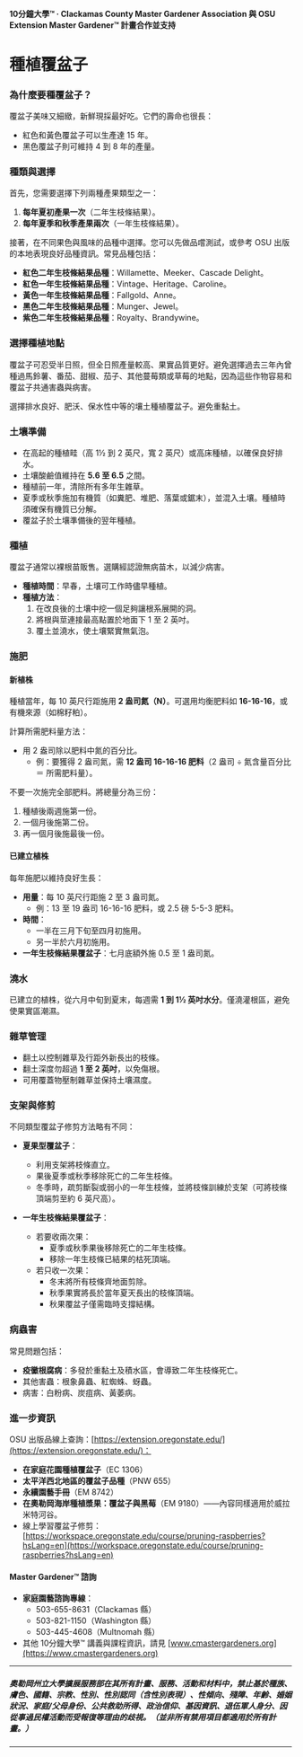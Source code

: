 #### 10分鐘大學™ · Clackamas County Master Gardener Association 與 OSU Extension Master Gardener™ 計畫合作並支持

# 種植覆盆子

### 為什麼要種覆盆子？
覆盆子美味又細緻，新鮮現採最好吃。它們的壽命也很長：
- 紅色和黃色覆盆子可以生產達 15 年。
- 黑色覆盆子則可維持 4 到 8 年的產量。

### 種類與選擇
首先，您需要選擇下列兩種產果類型之一：
1. **每年夏初產果一次**（二年生枝條結果）。
2. **每年夏季和秋季產果兩次**（一年生枝條結果）。

接著，在不同果色與風味的品種中選擇。您可以先做品嚐測試，或參考 OSU 出版的本地表現良好品種資訊。常見品種包括：
- **紅色二年生枝條結果品種**：Willamette、Meeker、Cascade Delight。
- **紅色一年生枝條結果品種**：Vintage、Heritage、Caroline。
- **黃色一年生枝條結果品種**：Fallgold、Anne。
- **黑色二年生枝條結果品種**：Munger、Jewel。
- **紫色二年生枝條結果品種**：Royalty、Brandywine。

### 選擇種植地點
覆盆子可忍受半日照，但全日照產量較高、果實品質更好。避免選擇過去三年內曾種過馬鈴薯、番茄、甜椒、茄子、其他蔓莓類或草莓的地點，因為這些作物容易和覆盆子共通害蟲與病害。

選擇排水良好、肥沃、保水性中等的壤土種植覆盆子。避免重黏土。

### 土壤準備
- 在高起的種植畦（高 1½ 到 2 英尺，寬 2 英尺）或高床種植，以確保良好排水。
- 土壤酸鹼值維持在 **5.6 至 6.5** 之間。
- 種植前一年，清除所有多年生雜草。
- 夏季或秋季施加有機質（如糞肥、堆肥、落葉或鋸末），並混入土壤。種植時須確保有機質已分解。
- 覆盆子於土壤準備後的翌年種植。

### 種植
覆盆子通常以裸根苗販售。選購經認證無病苗木，以減少病害。

- **種植時間**：早春，土壤可工作時儘早種植。
- **種植方法**：
  1. 在改良後的土壤中挖一個足夠讓根系展開的洞。
  2. 將根與莖連接最高點置於地面下 1 至 2 英吋。
  3. 覆土並澆水，使土壤緊實無氣泡。

### 施肥

#### 新植株
種植當年，每 10 英尺行距施用 **2 盎司氮（N）**。可選用均衡肥料如 **16-16-16**，或有機來源（如棉籽粕）。

計算所需肥料量方法：
- 用 2 盎司除以肥料中氮的百分比。
  - 例：要獲得 2 盎司氮，需 **12 盎司 16-16-16 肥料**（2 盎司 ÷ 氮含量百分比 ＝ 所需肥料量）。

不要一次施完全部肥料。將總量分為三份：
1. 種植後兩週施第一份。
2. 一個月後施第二份。
3. 再一個月後施最後一份。

#### 已建立植株
每年施肥以維持良好生長：
- **用量**：每 10 英尺行距施 2 至 3 盎司氮。
  - 例：13 至 19 盎司 16-16-16 肥料，或 2.5 磅 5-5-3 肥料。
- **時間**：
  - 一半在三月下旬至四月初施用。
  - 另一半於六月初施用。
- **一年生枝條結果覆盆子**：七月底額外施 0.5 至 1 盎司氮。

### 澆水
已建立的植株，從六月中旬到夏末，每週需 **1 到 1½ 英吋水分**。僅澆灌根區，避免使果實區潮濕。

### 雜草管理
- 翻土以控制雜草及行距外新長出的枝條。
- 翻土深度勿超過 **1 至 2 英吋**，以免傷根。
- 可用覆蓋物壓制雜草並保持土壤濕度。

### 支架與修剪
不同類型覆盆子修剪方法略有不同：

- **夏果型覆盆子**：
  - 利用支架將枝條直立。
  - 果後夏季或秋季移除死亡的二年生枝條。
  - 冬季時，疏剪斷裂或弱小的一年生枝條，並將枝條訓練於支架（可將枝條頂端剪至約 6 英尺高）。

- **一年生枝條結果覆盆子**：
  - 若要收兩次果：
    - 夏季或秋季果後移除死亡的二年生枝條。
    - 移除一年生枝條已結果的枯死頂端。
  - 若只收一次果：
    - 冬末將所有枝條齊地面剪除。
    - 秋季果實將長於當年夏天長出的枝條頂端。
    - 秋果覆盆子僅需臨時支撐結構。

### 病蟲害
常見問題包括：
- **疫黴根腐病**：多發於重黏土及積水區，會導致二年生枝條死亡。
- 其他害蟲：根象鼻蟲、紅蜘蛛、蚜蟲。
- 病害：白粉病、炭疽病、黃萎病。

### 進一步資訊
OSU 出版品線上查詢：[https://extension.oregonstate.edu/](https://extension.oregonstate.edu/)：
- **在家庭花園種植覆盆子**（EC 1306）
- **太平洋西北地區的覆盆子品種**（PNW 655）
- **永續園藝手冊**（EM 8742）
- **在奧勒岡海岸種植漿果：覆盆子與黑莓**（EM 9180）——內容同樣適用於威拉米特河谷。
- 線上學習覆盆子修剪：[https://workspace.oregonstate.edu/course/pruning-raspberries?hsLang=en](https://workspace.oregonstate.edu/course/pruning-raspberries?hsLang=en)

#### Master Gardener™ 諮詢
- **家庭園藝諮詢專線**：
  - 503-655-8631（Clackamas 縣）
  - 503-821-1150（Washington 縣）
  - 503-445-4608（Multnomah 縣）
- 其他 10分鐘大學™ 講義與課程資訊，請見 [www.cmastergardeners.org](https://www.cmastergardeners.org)

---

##### 奧勒岡州立大學擴展服務部在其所有計畫、服務、活動和材料中，禁止基於種族、膚色、國籍、宗教、性別、性別認同（含性別表現）、性傾向、殘障、年齡、婚姻狀況、家庭/父母身份、公共救助所得、政治信仰、基因資訊、退伍軍人身分、因從事過民權活動而受報復等理由的歧視。（並非所有禁用項目都適用於所有計畫。）
---